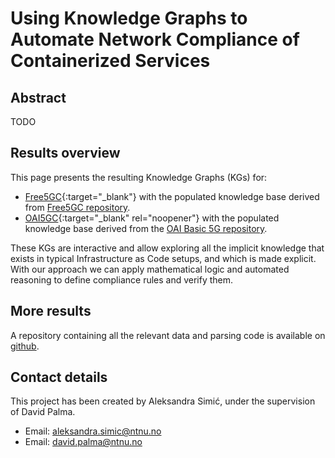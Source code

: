 # Using Knowledge Graphs to Automate Network Compliance of Containerized Services

## Abstract

TODO

## Results overview

This page presents the resulting Knowledge Graphs (KGs) for:

- [Free5GC](Free5GC-KB/KGraph4.html){:target="_blank"} with the populated knowledge base derived from [Free5GC repository](https://github.com/free5gc/free5gc-compose/blob/d04baa57a6e4c9a2c4af8a223bad984299d100b7/docker-compose.yaml).
- [OAI5GC](OAI5GC-KB/KGraph5.html){:target="_blank" rel="noopener"} with the populated knowledge base derived from the [OAI Basic 5G repository](https://gitlab.eurecom.fr/oai/cn5g/oai-cn5g-fed/-/blob/94ecfac7476114f730e1b555779a20b3e78d77f0/docker-compose/docker-compose-basic-nrf.yaml).

These KGs are interactive and allow exploring all the implicit knowledge that exists in typical Infrastructure as Code setups, and which is made explicit.
With our approach we can apply mathematical logic and automated reasoning to define compliance rules and verify them.

## More results

A repository containing all the relevant data and parsing code is available on [github](https://github.com/aleksandra-simic/TTM4905).


## Contact details 

This project has been created by Aleksandra Simić, under the supervision of David Palma.

- Email: aleksandra.simic@ntnu.no
- Email: david.palma@ntnu.no
